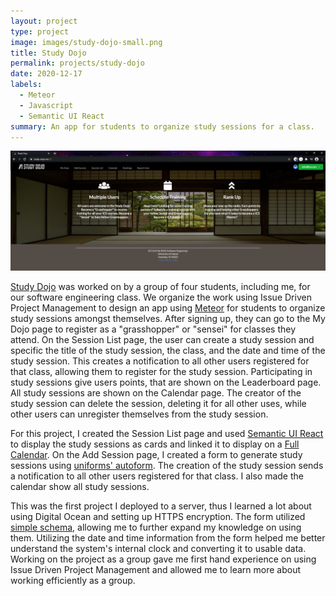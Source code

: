 ```yaml
---
layout: project
type: project
image: images/study-dojo-small.png
title: Study Dojo
permalink: projects/study-dojo
date: 2020-12-17
labels:
  - Meteor
  - Javascript
  - Semantic UI React
summary: An app for students to organize study sessions for a class.
---
```


<img class="ui image" src="../images/study-dojo-home.png">

[Study Dojo](https://study-dojo.github.io) was worked on by a group of four students, including me, for our software engineering class. We organize the work using Issue Driven Project Management to design an app using [Meteor](https://www.meteor.com/) for students to organize study sessions amongst themselves. After signing up, they can go to the My Dojo page to register as a "grasshopper" or "sensei" for classes they attend. On the Session List page, the user can create a study session and specific the title of the study session, the class, and the date and time of the study session. This creates a notification to all other users registered for that class, allowing them to register for the study session. Participating in study sessions give users points, that are shown on the Leaderboard page. All study sessions are shown on the Calendar page. The creator of the study session can delete the session, deleting it for all other uses, while other users can unregister themselves from the study session.


For this project, I created the Session List page and used [Semantic UI React](https://github.com/Semantic-Org/Semantic-UI-React) to display the study sessions as cards and linked it to display on a [Full Calendar](https://fullcalendar.io/). On the Add Session page, I created a form to generate study sessions using [uniforms' autoform](https://uniforms.tools/docs/api-forms/). The creation of the study session sends a notification to all other users registered for that class. I also made the calendar show all study sessions.


This was the first project I deployed to a server, thus I learned a lot about using Digital Ocean and setting up HTTPS encryption. The form utilized [simple schema](https://github.com/aldeed/simpl-schema), allowing me to further expand my knowledge on using them. Utilizing the date and time information from the form helped me better understand the system's internal clock and converting it to usable data. Working on the project as a group gave me first hand experience on using Issue Driven Project Management and allowed me to learn more about working efficiently as a group.
